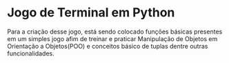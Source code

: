 # Jogo de Terminal em Python
 Para a criação desse jogo, está sendo colocado funções básicas presentes em um simples jogo afim de treinar e praticar Manipulação de Objetos em Orientação a Objetos(POO) e conceitos básico de tuplas dentre outras funcionalidades.
